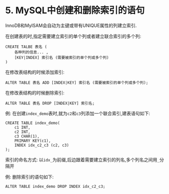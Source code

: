 # 5. MySQL中创建和删除索引的语句

InnoDB和MyISAM会自动为主键或带有UNIQUE属性的列建立索引.

在创建表的时,指定需要建立索引的单个列或者建立联合索引的多个列:

```
CREATE TALBE 表名 (
    各种列的信息... ,
    [KEY|INDEX] 索引名 (需要被索引的单个列或多个列)
)
```

在修改表结构的时候添加索引:

```
ALTER TABLE 表名 ADD [INDEX|KEY] 索引名 (需要被索引的单个列或多个列);
```

在修改表结构的时候删除索引:

```
ALTER TABLE 表名 DROP [INDEX|KEY] 索引名;
```

例: 在创建`index_demo`表时,就为`c2`和`c3`列添加一个联合索引,建表语句如下:

```
CREATE TABLE index_demo(
    c1 INT,
    c2 INT,
    c3 CHAR(1),
    PRIMARY KEY(c1),
    INDEX idx_c2_c3 (c2, c3)
);
```

索引的命名方式: 以`idx_`为前缀,后边跟着需要建立索引的列名,多个列名之间用`_`分隔开

例: 删除索引的语句如下:

```
ALTER TABLE index_demo DROP INDEX idx_c2_c3;
```
